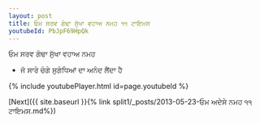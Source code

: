 ```yaml
---
layout: post
title: ਓਮ ਸਰਵ ਗੰਢਾ ਸੁੱਖਾ ਵਹਾਅ ਨਮਹ ੧੧ ਟਾਇਮਸ
youtubeId: PbJpF69HpQk
---
```

 
 
 ਓਮ ਸਰਵ ਗੰਢਾ ਸੁੱਖਾ ਵਹਾਅ ਨਮਹ  
 
 -  ਜੋ ਸਾਰੇ ਚੰਗੇ ਸੁਗੰਧਿਆਂ ਦਾ ਅਨੰਦ ਲੈਂਦਾ ਹੈ 
 
  
 
  
 
 
 
 
 
 


{% include youtubePlayer.html id=page.youtubeId %}
 
[Next]({{ site.baseurl }}{% link  split1/_posts/2013-05-23-ਓਮ ਅਦੇਸੇ ਨਮਹ ੧੧ ਟਾਇਮਸ.md%})
 
